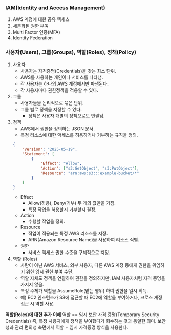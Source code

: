 ### IAM(Identity and Access Management)
1. AWS 계정에 대한 공유 엑세스
2. 세분화된 권한 부여
3. Multi Factor 인증(MFA)
4. Identity Federation

### 사용자(Users), 그룹(Groups), 역할(Roles), 정책(Policy)
1. 사용자
	- 사용자는 자격증명(Credentials)을 갖는 최소 단위.
	- AWS를 사용하는 개인이나 서비스를 나타냄.
	- 각 사용자는 하나의 AWS 계정에서만 파생된다.
	- 각 사용자마다 권한정책을 적용할 수 있다.
2. 그룹
	- 사용자들을 논리적으로 묶은 단위.
	- 그룹 별로 정책을 지정할 수 있다.
		- 정책은 사용자 개별의 정책으로도 연결됨.
3. 정책
	- AWS에서 권한을 정의하는 JSON 문서.
	- 특정 리소스에 대한 액세스를 허용하거나 거부하는 규칙을 정의.
	```JSON
	{
		"Version": "2025-05-19",
		"Statement": [
			{
				"Effect": "Allow",
				"Action": ["s3:GetObject", "s3:PutObject"],
				"Resource": "arn:aws:s3:::example-bucket/*"
			}
		]
	}
	```
	- Effect
		- Allow(허용), Deny(거부) 두 개의 값만을 가짐.
		- 특정 작업을 허용할지 거부할지 결정.
	- Action
		- 수행할 작업을 정의.
	- Resource
		- 작업이 적용되는 특정 AWS 리소스를 지정.
		- ARN(Amazon Resource Name)을 사용하여 리소스 식별.
	- 권한
		- 서비스 엑세스 권한 수준을 구체적으로 지정.
4. 역할 (Roles)
	- 사람이 아닌 AWS 서비스, 외부 사용자, 다른 AWS 계정 등에게 권한을 위임하기 위한 임시 권한 부여 수단.
	- 역할 자체도 정책을 연결하여 권한을 정의하지만, IAM 사용자처럼 자격 증명을 가지지 않음.
	- 특정 주체가 역할을 AssumeRole(맡는 행위) 하여 권한을 일시 획득.
	- 예) EC2 인스턴스가 S3에 접근할 때 EC2에 역할을 부여하거나, 크로스 계정 접근 시 역할 사용.

**역할(Roles)에 대한 추가 이해**
역할 == 임시 보안 자격 증명(Temporary Security Credentials)
즉, 특정 사용자에게 정책을 부여했다가 회수하는 것과 동일한 의미.
보안성과 관리 편의성 측면에서 역할 + 임시 자격증명 방식을 사용한다.
